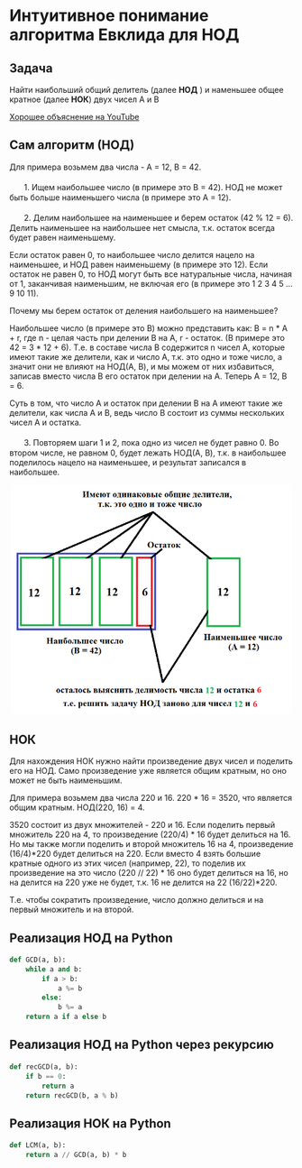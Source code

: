 <h1>Интуитивное понимание алгоритма Евклида для НОД</h1>
<h2>Задача</h2>

Найти наибольший общий делитель (далее **НОД** ) и наменьшее общее кратное (далее **НОК**) двух чисел A и B

[Хорошее объяснение на YouTube](https://www.youtube.com/watch?v=8VsHUYiJYBE#t=0m50s) 

<h2>Сам алгоритм (НОД)</h2>
Для примера возьмем два числа - A = 12, B = 42.<br></br>
ㅤㅤ1. Ищем наибольшее число (в примере это B = 42). НОД не может быть больше наименьшего числа (в примере это A = 12).<br></br>
ㅤㅤ2. Делим наибольшее на наименьшее и берем остаток (42 % 12 = 6). Делить наименьшее на наибольшее нет смысла, т.к. остаток всегда будет равен наименьшему.

Если остаток равен 0, то наибольшее число делится нацело на наименьшее, и НОД равен наименьшему (в примере это 12).
Если остаток не равен 0, то НОД могут быть все натуральные числа, начиная от 1, заканчивая наименьшим, не включая его (в примере это 1 2 3 4 5 ... 9 10 11).

Почему мы берем остаток от деления наибольшего на наименьшее?

Наибольшее число (в примере это B) можно представить как: B = n * A + r, где n - целая часть при делении B на A, r - остаток.
(В примере это 42 = 3 * 12 + 6). Т.е. в составе числа B содержится n чисел A, которые имеют такие же делители, как и число A, т.к. это одно и тоже число,
а значит они не влияют на НОД(A, B), и мы можем от них избавиться, записав вместо числа B его остаток при делении на A. 
Теперь A = 12, B = 6.

Суть в том, что число A и остаток при делении B на A имеют такие же делители, как числа А и B, ведь число B состоит из суммы нескольких чисел A и остатка.<br></br>
ㅤㅤ3. Повторяем шаги 1 и 2, пока одно из чисел не будет равно 0. Во втором числе, не равном 0, будет лежать НОД(A, B), т.к. в наибольшее поделилось нацело на наименьшее, и результат записался в наибольшее.

<p align="center">
  <img src="GCD-image.png" width="500"/>
</p>

<h2>НОК</h2>
Для нахождения НОК нужно найти произведение двух чисел и поделить его на НОД. Само произведение уже является общим кратным, но оно может не быть наименьшим.

Для примера возьмем два числа 220 и 16. 220 * 16 = 3520, что является общим кратным. НОД(220, 16) = 4.

3520 состоит из двух множителей - 220 и 16. Если поделить первый множитель 220 на 4, то произведение (220/4) * 16 будет делиться на 16. Но мы также могли поделить и второй множитель 16 на 4, произведение (16/4)*220 будет делиться на 220. Если вместо 4 взять большие кратные одного из этих чисел (например, 22), то поделив их произведение на это число (220 // 22) * 16 оно будет делиться на 16, но на делится на 220 уже не будет, т.к. 16 не делится на 22 (16/22)*220.

Т.е. чтобы сократить произведение, число должно делиться и на первый множитель и на второй.

<h2>Реализация НОД на Python</h2>

```python
def GCD(a, b):
    while a and b:
        if a > b:
            a %= b
        else:
            b %= a
    return a if a else b
```
<h2>Реализация НОД на Python через рекурсию</h2>

```python
def recGCD(a, b):
    if b == 0:
        return a
    return recGCD(b, a % b)
```

<h2>Реализация НОК на Python</h2>

```python
def LCM(a, b):
    return a // GCD(a, b) * b
```


